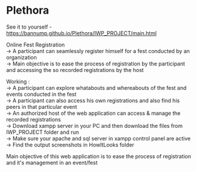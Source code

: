 # Plethora
See it to yourself - https://bannump.github.io/Plethora/IWP_PROJECT/main.html 

Online Fest Registration                                                                                                                                                          
-> A participant can seamlessly register himself for a fest conducted by an organization                                                                                           
-> Main objective is to ease the process of registration by the participant and accessing the so recorded registrations by the host                                                 

Working :                                                                                                                                                                         
-> A participant can explore whatabouts and whereabouts of the fest and events conducted in the fest                                                                               
-> A participant can also access his own registrations and also find his peers in that particular event                                                                    
-> An authorized host of the web application can access & manage the recorded registrations                                                                                       
-> Download xampp server in your PC and then download the files from IWP_PROJECT folder and run                                                                                     
-> Make sure your apache and sql server in xampp control panel are active                                                                                                          
-> Find the output screenshots in HowItLooks folder                                                                                                                                 

Main objective of this web application is to ease the process of registration and it's management in an event/fest 
